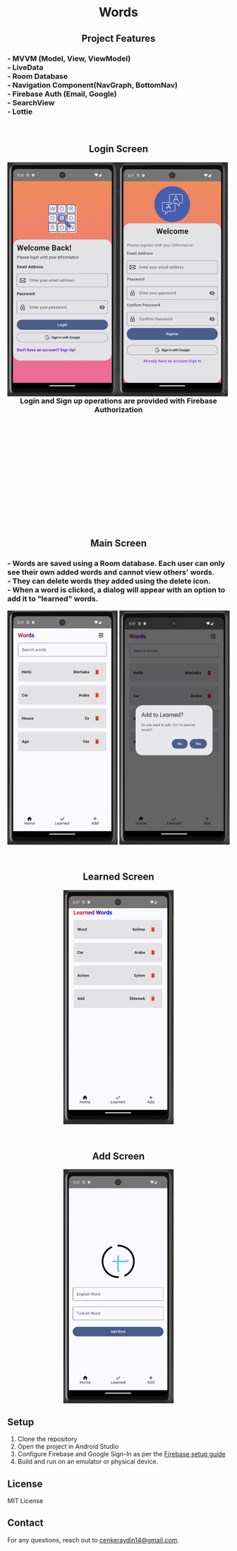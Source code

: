 <h1 align="center">
Words
</h1>

<h2 align="center">
Project Features
</h2>

<h3 align="left">
 - MVVM (Model, View, ViewModel) <br>
 - LiveData <br>
 - Room Database <br>
 - Navigation Component(NavGraph, BottomNav) <br>
 - Firebase Auth (Email, Google) <br>
 - SearchView <br>
 - Lottie <br>
 </h3><br>

<h2 align="center">
Login Screen
</h2>

<p align="left">
<img align="left" src="https://github.com/CenkerAydin/Words/blob/main/screenshots/signIn.png" width="250" height="530"/>
<img align="left" src="https://github.com/CenkerAydin/Words/blob/main/screenshots/signUp.png" width="250" height="530"/>
</p>

<h3 align="center"><br><br><br><br><br><br>Login and Sign up operations are provided with Firebase Authorization</h3><br><br><br><br><br><br><br><br><br><br>

<br><br><br>
<h2 align="center">
Main Screen
</h2>

<h3 align="left">
- Words are saved using a Room database. Each user can only see their own added words and cannot view others' words. <br>
- They can delete words they added using the delete icon.<br>
- When a word is clicked, a dialog will appear with an option to add it to "learned" words. <br>
 </h3>

<p align="center">
  <img align="center" src="https://github.com/CenkerAydin/Words/blob/main/screenshots/home.png" width="250" height="530"/> 
  <img align="center" src="https://github.com/CenkerAydin/Words/blob/main/screenshots/home%202.png" width="250" height="530"/>
</p>



<br>
<h2 align="center">
Learned Screen
</h2>

 <p align="center">
<img align="center" src="https://github.com/CenkerAydin/Words/blob/main/screenshots/learned.png" width="250" height="530"/>
</p>

<br>
<h2 align="center">
Add Screen
</h2>

 <p align="center">
<img align="center" src="https://github.com/CenkerAydin/Words/blob/main/screenshots/add.png" width="250" height="530"/>
</p>

 ## Setup
1. Clone the repository
2. Open the project in Android Studio
3. Configure Firebase and Google Sign-In as per the [Firebase setup guide](https://firebase.google.com/docs/android/setup)
4. Build and run on an emulator or physical device.

## License
MIT License

## Contact
For any questions, reach out to cenkeraydin14@gmail.com.
